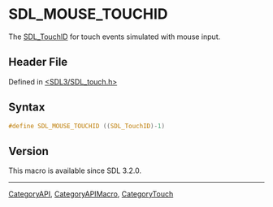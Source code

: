 # SDL_MOUSE_TOUCHID

The [SDL_TouchID](SDL_TouchID) for touch events simulated with mouse input.

## Header File

Defined in [<SDL3/SDL_touch.h>](https://github.com/libsdl-org/SDL/blob/main/include/SDL3/SDL_touch.h)

## Syntax

```c
#define SDL_MOUSE_TOUCHID ((SDL_TouchID)-1)
```

## Version

This macro is available since SDL 3.2.0.

----
[CategoryAPI](CategoryAPI), [CategoryAPIMacro](CategoryAPIMacro), [CategoryTouch](CategoryTouch)

